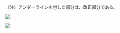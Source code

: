 （注）アンダーラインを付した部分は、改正部分である。

![](https://www.nta.go.jp/tmp/2cbc8238-40d8-4e1a-941b-0f7d200aed03/images/cf41a62385a3c27c578920de16b950f67b2ea3988e1ebb5956b2ee5a41c6d06c.jpg)

![](https://www.nta.go.jp/tmp/2cbc8238-40d8-4e1a-941b-0f7d200aed03/images/f2feb83178f7252d76e8ceec20c6a19b9278f58a1f54db2d8b78e88e4e480f88.jpg)